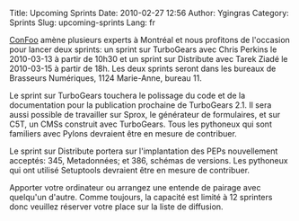 Title: Upcoming Sprints
Date: 2010-02-27 12:56
Author: Ygingras
Category: Sprints
Slug: upcoming-sprints
Lang: fr

[ConFoo][] amène plusieurs experts à Montréal et nous profitons de
l'occasion pour lancer deux sprints: un sprint sur TurboGears avec Chris
Perkins le 2010-03-13 à partir de 10h30 et un sprint sur Distribute avec
Tarek Ziadé le 2010-03-15 à partir de 18h. Les deux sprints seront dans
les bureaux de Brasseurs Numériques, 1124 Marie-Anne, bureau 11.

Le sprint sur TurboGears touchera le polissage du code et de la
documentation pour la publication prochaine de TurboGears 2.1. Il sera
aussi possible de travailler sur Sprox, le générateur de formulaires, et
sur C5T, un CMSs construit avec TurboGears. Tous les pythoneux qui sont
familiers avec Pylons devraient être en mesure de contribuer.

Le sprint sur Distribute portera sur l'implantation des PEPs
nouvellement acceptés: 345, Metadonnées; et 386, schémas de versions.
Les pythoneux qui ont utilisé Setuptools devraient être en mesure de
contribuer.

Apporter votre ordinateur ou arrangez une entende de pairage avec
quelqu'un d'autre. Comme toujours, la capacité est limité à 12 sprinters
donc veuillez réserver votre place sur la liste de diffusion.

  [ConFoo]: http://confoo.ca/fr
